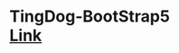 <h1> TingDog-BootStrap5 <br>
 <a href="https://priyanshunaredi8055.github.io/TingDog-BootStrap5/" alt="website-link"> Link </a>
